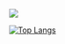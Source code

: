 ![](https://github-profile-summary-cards.vercel.app/api/cards/profile-details?username=chrisjonesonline&theme=vue)

[![Top Langs](https://github-readme-stats.vercel.app/api/top-langs/?username=chrisjonesonline&theme=vue&layout=compact)](https://github.com/anuraghazra/github-readme-stats)

